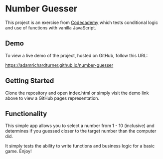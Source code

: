 # Number Guesser

This project is an exercise from [Codecademy](https://codecademy.com) which tests conditional logic and use of functions with vanilla JavaScript.

## Demo

To view a live demo of the project, hosted on GitHub, follow this URL:

https://adamrichardturner.github.io/number-guesser

## Getting Started

Clone the repository and open index.html or simply visit the demo link above to view a GitHub pages representation.

## Functionality

This simple app allows you to select a number from 1 - 10 (inclusive) and determines if you guessed closer to the target number than the computer did. 

It simply tests the ability to write functions and business logic for a basic game. Enjoy!


